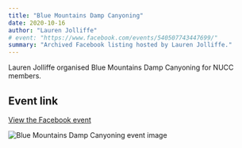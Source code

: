 ```yaml
---
title: "Blue Mountains Damp Canyoning"
date: 2020-10-16
author: "Lauren Jolliffe"
# event: "https://www.facebook.com/events/540507743447699/"
summary: "Archived Facebook listing hosted by Lauren Jolliffe."
---
```

Lauren Jolliffe organised Blue Mountains Damp Canyoning for NUCC members.

## Event link

[View the Facebook event](https://www.facebook.com/events/540507743447699/)

![Blue Mountains Damp Canyoning event image](/trip/event-images/20201016_blue_mountains_damp_canyoning_4.jpg)
